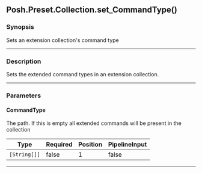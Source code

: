 Posh.Preset.Collection.set_CommandType()
----------------------------------------




### Synopsis
Sets an extension collection's command type



---


### Description

Sets the extended command types in an extension collection.



---


### Parameters
#### **CommandType**

The path.  If this is empty all extended commands will be present in the collection






|Type        |Required|Position|PipelineInput|
|------------|--------|--------|-------------|
|`[String[]]`|false   |1       |false        |





---
